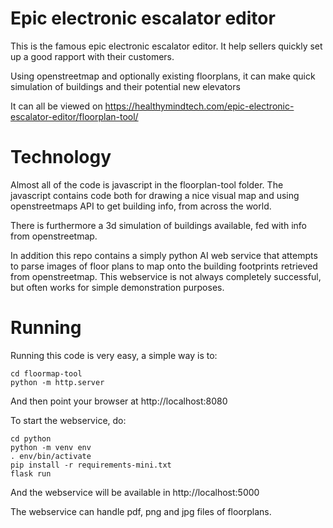 # Epic electronic escalator editor

This is the famous epic electronic escalator editor. It help sellers quickly set up a good rapport with their customers. 

Using openstreetmap and optionally existing floorplans, it can make quick simulation of buildings and their potential new elevators

It can all be viewed on https://healthymindtech.com/epic-electronic-escalator-editor/floorplan-tool/

# Technology

Almost all of the code is javascript in the floorplan-tool folder. The javascript contains code both for drawing a nice visual map and using openstreetmaps API to get building info, from across the world.

There is furthermore a 3d simulation of buildings available, fed with info from openstreetmap.

In addition this repo contains a simply python AI web service that attempts to parse images of floor plans to map onto the building footprints retrieved from openstreetmap. This webservice is not always completely successful, but often works for simple demonstration purposes.

# Running

Running this code is very easy, a simple way is to:

```
cd floormap-tool
python -m http.server
```
And then point your browser at http://localhost:8080

To start the webservice, do:

```
cd python
python -m venv env
. env/bin/activate
pip install -r requirements-mini.txt
flask run
```

And the webservice will be available in http://localhost:5000

The webservice can handle pdf, png and jpg files of floorplans.



